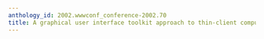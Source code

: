 ```yaml
---
anthology_id: 2002.wwwconf_conference-2002.70
title: A graphical user interface toolkit approach to thin-client computing
---
```

